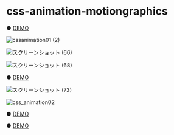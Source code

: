 # css-animation-motiongraphics

● <a href="https://hisamikurita.github.io/css-animation-motiongraphics/css-animation-01/">DEMO</a>

![cssanimation01 (2)](https://user-images.githubusercontent.com/47776346/61225199-0ccaf180-a75b-11e9-9c8b-4822c24c6050.png)

![スクリーンショット (66)](https://user-images.githubusercontent.com/47776346/68079793-b204f500-fe32-11e9-8d9c-b33852749681.png)

![スクリーンショット (68)](https://user-images.githubusercontent.com/47776346/68079807-e5e01a80-fe32-11e9-824c-ae4ddafc6831.png)

● <a href="https://hisamikurita.github.io/css-animation-motiongraphics/css-animation-02/">DEMO</a>

![スクリーンショット (73)](https://user-images.githubusercontent.com/47776346/68079898-939ff900-fe34-11e9-9841-c20b20a1ef1f.png)

![css_animation02](https://user-images.githubusercontent.com/47776346/61226697-dc388700-a75d-11e9-873d-248a828c461a.png)

● <a href="https://hisamikurita.github.io/css-animation-motiongraphics/css-animation-03/">DEMO</a>

● <a href="https://hisamikurita.github.io/css-animation-motiongraphics/css-animation-04/dist/">DEMO</a>


